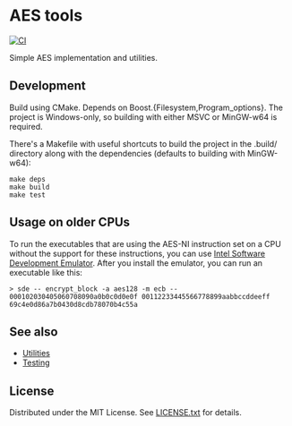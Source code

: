 AES tools
=========

[![CI](https://github.com/egor-tensin/aes-tools/workflows/CI/badge.svg)](https://github.com/egor-tensin/aes-tools/actions?query=workflow%3ACI)

Simple AES implementation and utilities.

Development
-----------

Build using CMake.
Depends on Boost.{Filesystem,Program_options}.
The project is Windows-only, so building with either MSVC or MinGW-w64 is
required.

There's a Makefile with useful shortcuts to build the project in the .build/
directory along with the dependencies (defaults to building with MinGW-w64):

    make deps
    make build
    make test

Usage on older CPUs
-------------------

To run the executables that are using the AES-NI instruction set on a CPU
without the support for these instructions, you can use [Intel Software
Development Emulator].
After you install the emulator, you can run an executable like this:

    > sde -- encrypt_block -a aes128 -m ecb -- 000102030405060708090a0b0c0d0e0f 00112233445566778899aabbccddeeff
    69c4e0d86a7b0430d8cdb78070b4c55a

[Intel Software Development Emulator]: https://software.intel.com/en-us/articles/intel-software-development-emulator

See also
--------

* [Utilities]
* [Testing]

[Utilities]: aesxx/utils/README.md
[Testing]: test/README.md

License
-------

Distributed under the MIT License.
See [LICENSE.txt] for details.

[LICENSE.txt]: LICENSE.txt
